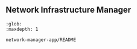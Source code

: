 ## Network Infrastructure Manager

```{toctree}
:glob:
:maxdepth: 1

network-manager-app/README
```
